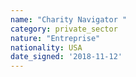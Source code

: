 ```yaml
---
name: "Charity Navigator "
category: private_sector
nature: "Entreprise"
nationality: USA
date_signed: '2018-11-12'
---
```

    